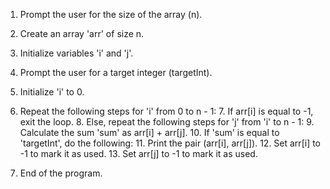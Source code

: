 1. Prompt the user for the size of the array (n).
2. Create an array 'arr' of size n.
3. Initialize variables 'i' and 'j'.
4. Prompt the user for a target integer (targetInt).
5. Initialize 'i' to 0.

6. Repeat the following steps for 'i' from 0 to n - 1:
   7. If arr[i] is equal to -1, exit the loop.
   8. Else, repeat the following steps for 'j' from 'i' to n - 1:
      9. Calculate the sum 'sum' as arr[i] + arr[j].
      10. If 'sum' is equal to 'targetInt', do the following:
          11. Print the pair (arr[i], arr[j]).
          12. Set arr[i] to -1 to mark it as used.
          13. Set arr[j] to -1 to mark it as used.

14. End of the program.
